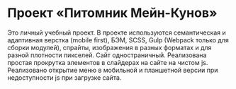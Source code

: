 # Проект «Питомник Мейн-Кунов»
Это личный учебный проект. 
В проекте используются семантическая и адаптивная верстка (mobile first), БЭМ, SCSS, Gulp (Webpack только для сборки модулей), спрайты, изображения в разных форматах и для разной плотности пикселей. 
Сайт одностраничный.
Реализована простая прокрутка элементов в слайдерах на сайте на чистом js.
Реализовано открытие меню в мобильной и планшетной версии при недоступности js при загрузке сайта.

